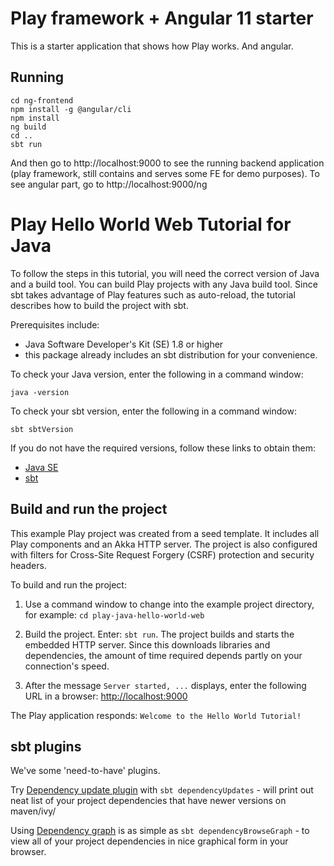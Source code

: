 # Play framework + Angular 11 starter

This is a starter application that shows how Play works. And angular.

## Running

```
cd ng-frontend
npm install -g @angular/cli
npm install
ng build
cd ..
sbt run
```
And then go to http://localhost:9000 to see the running backend application (play framework, still contains and serves some FE for demo purposes).
To see angular part, go to http://localhost:9000/ng

# Play Hello World Web Tutorial for Java

To follow the steps in this tutorial, you will need the correct version of Java and a build tool. You can build Play projects with any Java build tool. Since sbt takes advantage of Play features such as auto-reload, the tutorial describes how to build the project with sbt.

Prerequisites include:

* Java Software Developer's Kit (SE) 1.8 or higher
* this package already includes an sbt distribution for your convenience.

To check your Java version, enter the following in a command window:

`java -version`

To check your sbt version, enter the following in a command window:

`sbt sbtVersion`

If you do not have the required versions, follow these links to obtain them:

* [Java SE](http://www.oracle.com/technetwork/java/javase/downloads/index.html)
* [sbt](http://www.scala-sbt.org/download.html)

## Build and run the project

This example Play project was created from a seed template. It includes all Play components and an Akka HTTP server. The project is also configured with filters for Cross-Site Request Forgery (CSRF) protection and security headers.

To build and run the project:

1. Use a command window to change into the example project directory, for example: `cd play-java-hello-world-web`

2. Build the project. Enter: `sbt run`. The project builds and starts the embedded HTTP server. Since this downloads libraries and dependencies, the amount of time required depends partly on your connection's speed.

3. After the message `Server started, ...` displays, enter the following URL in a browser: <http://localhost:9000>

The Play application responds: `Welcome to the Hello World Tutorial!`

## sbt plugins

We've some 'need-to-have' plugins.

Try [Dependency update plugin](https://github.com/aiyanbo/sbt-dependency-updates) with `sbt dependencyUpdates` - will print out neat list of your project dependencies that have newer versions on maven/ivy/

Using [Dependency graph](https://github.com/sbt/sbt-dependency-graph) is as simple as `sbt dependencyBrowseGraph` - to view all of your project dependencies in nice graphical form in your browser.